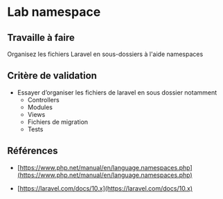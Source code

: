 #  Lab namespace 


## Travaille à faire

Organisez les fichiers Laravel en sous-dossiers à l'aide namespaces


## Critère de validation

*   Essayer d’organiser les fichiers de laravel en sous dossier notamment
    *   Controllers
    *   Modules
    *   Views
    *   Fichiers de migration
    *   Tests



## Références 

-   [https://www.php.net/manual/en/language.namespaces.php](https://www.php.net/manual/en/language.namespaces.php)

-   [https://laravel.com/docs/10.x](https://laravel.com/docs/10.x)



